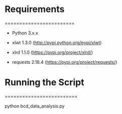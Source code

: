 
# Requirements
========================

- Python 3.x.x

- xlwt 1.3.0                (http://pypi.python.org/pypi/xlwt)
- xlrd 1.1.0                (https://pypi.org/project/xlrd/)
- requests 2.18.4           (https://pypi.org/project/requests/)


# Running the Script
=========================

python bcd_data_analysis.py
